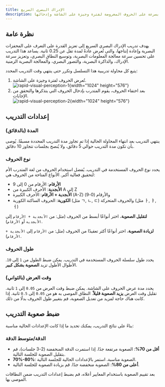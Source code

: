 ```yaml
---
title: الإدراك البصري السريع
description: تدريب على التعرف بسرعة على الحروف المعروضة لفترة وجيزة على الشاشة وإدخالها
---
```


## نظرة عامة

يهدف تدريب الإدراك البصري السريع إلى تعزيز القدرة على التعرف على المحفزات البصرية وإعادة إنتاجها، والتي تُعرض عادةً لمدة تقل عن 0.25 ثانية. يساعد هذا التدريب على تحسين سرعة معالجة المعلومات البصرية، وتوسيع النطاق البصري، وتعزيز سرعة الإدراك، والذاكرة البصرية، والتصور البصري، والمعالجة البصرية الزمنية.

يتبع كل محاولة تدريبية هذا التسلسل وتكرر حتى ينتهي وقت التدريب المحدد:

1. تُعرض الحروف لفترة وجيزة على الشاشة.  
   ![rapid-visual-perception-1](/rapid-visual-perception-1.png){width="1024" height="576"}
2. بعد اختفاء الحروف، يقوم المتدرب بإدخال الحروف التي يتذكرها والتحقق من الإجابات.  
   ![rapid-visual-perception-2](/rapid-visual-perception-2.png){width="1024" height="576"}

## إعدادات التدريب

### المدة (بالدقائق)

ينتهي التدريب بعد انتهاء المحاولة الحالية إذا تم تجاوز مدة التدريب المحددة مسبقًا. يُوصى بأن تكون مدة التدريب حوالي 5 دقائق، ولا يُنصح بجلسات تتجاوز 10 دقائق.

### نوع الحروف

يحدد نوع الحروف المستخدمة في التدريب. يُفضل استخدام الحروف من لغة المتدرب الأم لتحقيق فعالية أكبر. الأنواع المتاحة من الحروف هي:

- **الأرقام**: الأرقام من 0 إلى 9
- **الأبجدية**: الأحرف الكبيرة من A إلى Z
- **الأبجدية + الأرقام**: الأحرف الكبيرة (A-Z) والأرقام (0-9)
- **الكورية**: الحروف الساكنة الكورية (مثل ㄱ, ㄴ, ㄷ) والحروف المتحركة (مثل ㅏ, ㅑ, ㅓ)

**لتقليل الصعوبة**، اختر أنواعًا أبسط من الحروف (مثل: من `الأبجدية + الأرقام` إلى `الأبجدية` أو `الأرقام`).

**لزيادة الصعوبة**، اختر أنواعًا أكثر تعقيدًا من الحروف (مثل: من `الأرقام` إلى `الأبجدية + الأرقام`).

### طول الحروف

يحدد طول سلسلة الحروف المستخدمة في التدريب. يمكن ضبط الطول من `1` إلى `10`. الأطوال الأطول تزيد **الصعوبة بشكل كبير**.

### وقت العرض (بالثواني)

يحدد مدة عرض الحروف على الشاشة. يمكن ضبط وقت العرض من `0.05` إلى `1` ثانية. تقليل وقت العرض **يزيد الصعوبة قليلاً**. النطاق الموصى به هو من `0.05` إلى `0.5` ثانية. إذا كانت هناك حاجة لمزيد من تعديل الصعوبة، قم بتغيير طول الحروف بدلًا من ذلك.

## ضبط صعوبة التدريب

بناءً على نتائج التدريب، يمكنك تحديد ما إذا كانت الإعدادات الحالية مناسبة:

### الدقة/متوسط الدقة

- **أقل من 70%**: الصعوبة مرتفعة جدًا. إذا استمرت الدقة المنخفضة (2-3 جلسات)، قم بتقليل الصعوبة للجلسة التالية.
- **70%-80%**: الصعوبة مناسبة. استمر بالإعدادات الحالية للجلسة التالية.
- **أعلى من 80%**: الصعوبة منخفضة جدًا. قم بزيادة الصعوبة للجلسة التالية.

بعد تقييم الصعوبة باستخدام المعايير أعلاه، قم بضبط إعدادات التدريب ضمن النطاقات الموصى بها.

